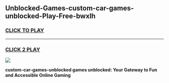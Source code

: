 
## Unblocked-Games-custom-car-games-unblocked-Play-Free-bwxlh
<h3>
<a href="https://premium76.site?title=custom-car-games-unblocked&ref=18A">CLICK TO PLAY</a></h3>
<hr>

<h3>
<a href="https://premium76.site?title=custom-car-games-unblocked&ref=18A">CLICK 2 PLAY</a>
  
</h3>

<a href="https://premium76.site?title=custom-car-games-unblocked&ref=18A"><img src="https://clearcache.store/games.png"></a>


**custom-car-games-unblocked games unblocked: Your Gateway to Fun and Accessible Online Gaming**
